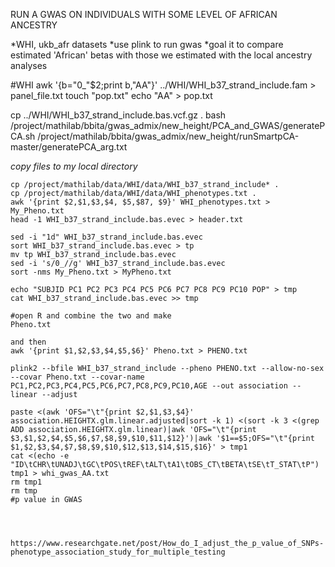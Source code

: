 RUN A GWAS ON INDIVIDUALS WITH SOME LEVEL OF AFRICAN ANCESTRY

*WHI, ukb_afr datasets
*use plink to run gwas
*goal it to compare estimated 'African' betas with those we estimated with the local ancestry analyses


#WHI
awk '{b="0_"$2;print b,"AA"}' ../WHI/WHI_b37_strand_include.fam > panel_file.txt
touch "pop.txt"
echo "AA" > pop.txt

cp ../WHI/WHI_b37_strand_include.bas.vcf.gz .
bash /project/mathilab/bbita/gwas_admix/new_height/PCA_and_GWAS/generatePCA.sh /project/mathilab/bbita/gwas_admix/new_height/runSmartpCA-master/generatePCA_arg.txt

*copy files to my local directory*
```
cp /project/mathilab/data/WHI/data/WHI_b37_strand_include* .
cp /project/mathilab/data/WHI/data/WHI_phenotypes.txt .
awk '{print $2,$1,$3,$4, $5,$87, $9}' WHI_phenotypes.txt > My_Pheno.txt
head -1 WHI_b37_strand_include.bas.evec > header.txt

sed -i "1d" WHI_b37_strand_include.bas.evec
sort WHI_b37_strand_include.bas.evec > tp
mv tp WHI_b37_strand_include.bas.evec
sed -i 's/0_//g' WHI_b37_strand_include.bas.evec
sort -nms My_Pheno.txt > MyPheno.txt

echo "SUBJID PC1 PC2 PC3 PC4 PC5 PC6 PC7 PC8 PC9 PC10 POP" > tmp
cat WHI_b37_strand_include.bas.evec >> tmp

#open R and combine the two and make 
Pheno.txt

and then
awk '{print $1,$2,$3,$4,$5,$6}' Pheno.txt > PHENO.txt

plink2 --bfile WHI_b37_strand_include --pheno PHENO.txt --allow-no-sex --covar Pheno.txt --covar-name PC1,PC2,PC3,PC4,PC5,PC6,PC7,PC8,PC9,PC10,AGE --out association --linear --adjust

paste <(awk 'OFS="\t"{print $2,$1,$3,$4}' association.HEIGHTX.glm.linear.adjusted|sort -k 1) <(sort -k 3 <(grep ADD association.HEIGHTX.glm.linear)|awk 'OFS="\t"{print $3,$1,$2,$4,$5,$6,$7,$8,$9,$10,$11,$12}')|awk '$1==$5;OFS="\t"{print $1,$2,$3,$4,$7,$8,$9,$10,$12,$13,$14,$15,$16}' > tmp1
cat <(echo -e "ID\tCHR\tUNADJ\tGC\tPOS\tREF\tALT\tA1\tOBS_CT\tBETA\tSE\tT_STAT\tP") tmp1 > whi_gwas_AA.txt
rm tmp1
rm tmp
#p value in GWAS




https://www.researchgate.net/post/How_do_I_adjust_the_p_value_of_SNPs-phenotype_association_study_for_multiple_testing
